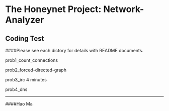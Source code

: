 The Honeynet Project: Network-Analyzer
================

Coding Test
-------

####Please see each dictory for details with README documents.

prob1_count_connections

prob2_forced-directed-graph

prob3_irc	4 minutes

prob4_dns




-----

####Hao Ma
